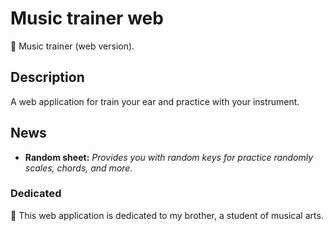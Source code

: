 # Music trainer web
🎨 Music trainer (web version).

## Description
A web application for train your ear and practice with your instrument.

## News
- **Random sheet:** *Provides you with random keys for practice randomly scales, chords, and more.* 

### Dedicated
🎵 This web application is dedicated to my brother, a student of musical arts.

